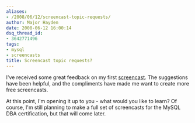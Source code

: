 ```yaml
---
aliases:
- /2008/06/12/screencast-topic-requests/
author: Major Hayden
date: 2008-06-12 16:00:14
dsq_thread_id:
- 3642771496
tags:
- mysql
- screencasts
title: Screencast topic requests?
---
```


I've received some great feedback on my first [screencast][1]. The suggestions have been helpful, and the compliments have made me want to create more free screencasts.

At this point, I'm opening it up to you - what would you like to learn? Of course, I'm still planning to make a full set of screencasts for the MySQL DBA certification, but that will come later.

 [1]: http://rackerhacker.com/2008/06/04/screencast-write-a-php-script-to-query-mysql/